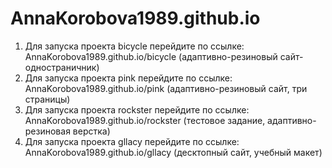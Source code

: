 # AnnaKorobova1989.github.io

1. Для запуска проекта bicycle перейдите по ссылке: AnnaKorobova1989.github.io/bicycle (адаптивно-резиновый сайт-одностраничник)
2. Для запуска проекта pink перейдите по ссылке: AnnaKorobova1989.github.io/pink (адаптивно-резиновый сайт, три страницы)
3. Для запуска проекта rockster  перейдите по ссылке: AnnaKorobova1989.github.io/rockster (тестовое задание, адаптивно-резиновая верстка)
4. Для запуска проекта gllacy перейдите по ссылке: AnnaKorobova1989.github.io/gllacy (десктопный сайт, учебный макет)


